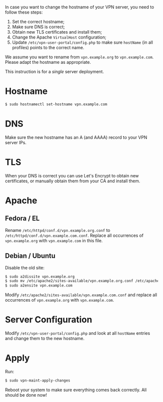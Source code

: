 In case you want to change the hostname of your VPN server, you need to follow
these steps:

1. Set the correct hostname;
2. Make sure DNS is correct;
3. Obtain new TLS certificates and install them;
4. Change the Apache `VirtualHost` configuration;
5. Update `/etc/vpn-user-portal/config.php` to make sure `hostName` (in all 
   profiles) points to the correct name.

We assume you want to rename from `vpn.example.org` to `vpn.example.com`. 
Please adapt the hostname as appropriate.

This instruction is for a _single_ server deployment.

# Hostname

```bash
$ sudo hostnamectl set-hostname vpn.example.com
```

# DNS

Make sure the new hostname has an A (and AAAA) record to your VPN server IPs.

# TLS

When your DNS is correct you can use Let's Encrypt to obtain new certificates,
or manually obtain them from your CA and install them.

# Apache

## Fedora / EL

Rename `/etc/httpd/conf.d/vpn.example.org.conf` to 
`/etc/httpd/conf.d/vpn.example.com.conf`. Replace all occurrences of 
`vpn.example.org` with `vpn.example.com` in this file.

## Debian / Ubuntu

Disable the old site:

```bash
$ sudo a2dissite vpn.example.org
$ sudo mv /etc/apache2/sites-available/vpn.example.org.conf /etc/apache2/sites-available/vpn.example.com.conf
$ sudo a2ensite vpn.example.com
```

Modify `/etc/apache2/sites-available/vpn.example.com.conf` and replace all 
occurrences of `vpn.example.org` with `vpn.example.com`.

# Server Configuration

Modify `/etc/vpn-user-portal/config.php` and look at all `hostName` entries and
change them to the new hostname.

# Apply

Run:

```bash
$ sudo vpn-maint-apply-changes
```

Reboot your system to make sure everything comes back correctly. All should be
done now!
